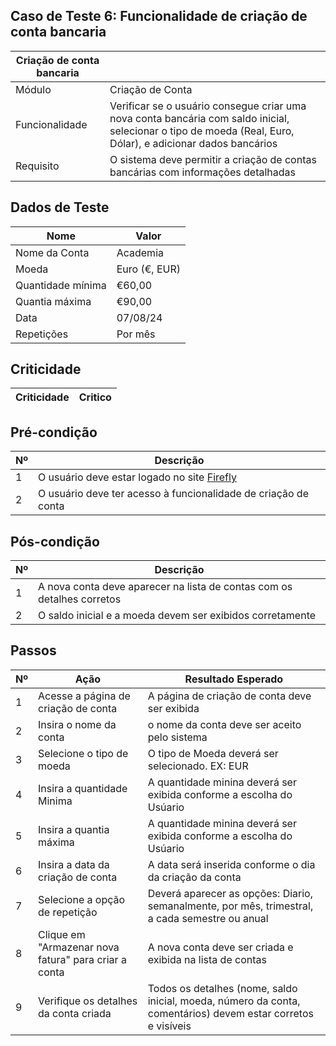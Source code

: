 ## Caso de Teste 6: Funcionalidade de criação de conta bancaria

| Criação de conta bancaria |         |
|--------------------------|--------|
| Módulo | Criação de Conta |
|Funcionalidade | Verificar se o usuário consegue criar uma nova conta bancária com saldo inicial, selecionar  o tipo de moeda (Real, Euro, Dólar), e adicionar dados bancários  |
| Requisito | O sistema deve permitir a criação de contas bancárias com informações detalhadas |

## Dados de Teste

| Nome           | Valor                |
|----------------|----------------------|
| Nome da Conta  | Academia |
| Moeda  | Euro (€, EUR) |
| Quantidade mínima | €60,00
| Quantia máxima |  €90,00 |
| Data | 07/08/24 |
| Repetições | Por mês |

## Criticidade

| Criticidade | Critico |
|-------------|---------|

## Pré-condição

| Nº | Descrição |
|----|-----------|
| 1  | O usuário deve estar logado no site [ Firefly ]( https://www.firefly.com )  |
| 2  | O usuário deve ter acesso à funcionalidade de criação de conta |

## Pós-condição

| Nº | Descrição |
|----|-----------|
| 1  | A nova conta deve aparecer na lista de contas com os detalhes corretos |
| 2  | O saldo inicial e a moeda devem ser exibidos corretamente |

## Passos

| Nº | Ação | Resultado Esperado |
|-------|------|--------------------|
| 1 | Acesse a página de criação de conta | A página de criação de conta deve ser exibida |
| 2 | Insira o nome da conta | o nome da conta deve ser aceito pelo sistema |
| 3 | Selecione o tipo de moeda | O tipo de Moeda deverá ser selecionado. EX: EUR |
| 4 | Insira a quantidade Minima | A quantidade minina deverá ser exibida conforme a escolha do Usúario |
| 5 | Insira a quantia máxima | A quantidade minina deverá ser exibida conforme a escolha do Usúario |
| 6 | Insira a data da criação de conta | A data será inserida conforme o dia da criação da conta |
| 7 | Selecione a opção de repetição | Deverá aparecer as opções: Diario, semanalmente, por mês, trimestral, a cada semestre ou anual |
| 8 | Clique em "Armazenar nova fatura" para criar a conta | A nova conta deve ser criada e exibida na lista de contas |
| 9 | Verifique os detalhes da conta criada | Todos os detalhes (nome, saldo inicial, moeda, número da conta, comentários) devem estar corretos e visíveis |